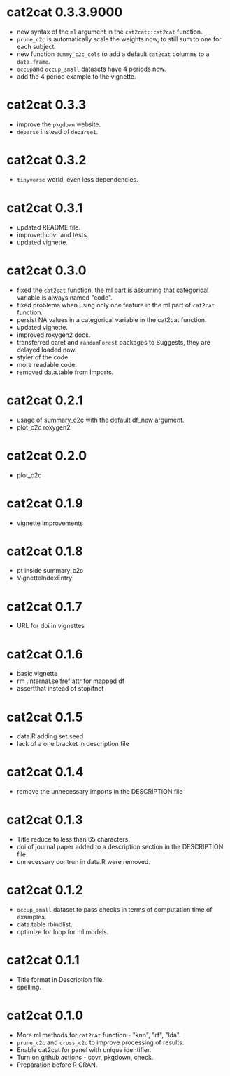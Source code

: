 # cat2cat 0.3.3.9000

* new syntax of the `ml` argument in the `cat2cat::cat2cat` function.
* `prune_c2c` is automatically scale the weights now, to still sum to one for each subject.
* new function `dummy_c2c_cols` to add a default `cat2cat` columns to a `data.frame`.
* `occup`and `occup_small` datasets have 4 periods now.
* add the 4 period example to the vignette.

# cat2cat 0.3.3

* improve the `pkgdown` website.
* `deparse` instead of `deparse1`.

# cat2cat 0.3.2

* `tinyverse` world, even less dependencies.

# cat2cat 0.3.1

* updated README file.
* improved covr and tests.
* updated vignette.

# cat2cat 0.3.0

* fixed the `cat2cat` function, the ml part is assuming that categorical variable is always named "code". 
* fixed problems when using only one feature in the ml part of `cat2cat` function.
* persist NA values in a categorical variable in the cat2cat function.
* updated vignette.
* improved roxygen2 docs.
* transferred caret and `randomForest` packages to Suggests, they are delayed loaded now.
* styler of the code.
* more readable code.
* removed data.table from Imports.

# cat2cat 0.2.1

* usage of summary_c2c with the default df_new argument.
* plot_c2c roxygen2

# cat2cat 0.2.0

* plot_c2c

# cat2cat 0.1.9

* vignette improvements

# cat2cat 0.1.8

* pt inside summary_c2c
* VignetteIndexEntry

# cat2cat 0.1.7

* URL for doi in vignettes

# cat2cat 0.1.6

* basic vignette
* rm .internal.selfref attr for mapped df
* assertthat instead of stopifnot

# cat2cat 0.1.5

* data.R adding set.seed
* lack of a one bracket in description file

# cat2cat 0.1.4

* remove the unnecessary imports in the DESCRIPTION file

# cat2cat 0.1.3

* Title reduce to less than 65 characters.
* doi of journal paper added to a description section in the DESCRIPTION file.
* unnecessary dontrun in data.R were removed.
  
# cat2cat 0.1.2

* `occup_small` dataset to pass checks in terms of computation time of examples.
* data.table rbindlist.
* optimize for loop for ml models.

# cat2cat 0.1.1

* Title format in Description file.
* spelling.

# cat2cat 0.1.0

* More ml methods for `cat2cat` function - "knn", "rf", "lda".
* `prune_c2c` and `cross_c2c` to improve processing of results.
* Enable cat2cat for panel with unique identifier.
* Turn on github actions - covr, pkgdown, check.
* Preparation before R CRAN.
